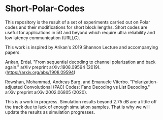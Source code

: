 # Short-Polar-Codes
This repository is the result of a set of experiments carried out on Polar codes and their modifications for short block lengths.
Short codes are useful for applications in 5G and beyond which require ultra reliability and low latency communication (URLLC).

This work is inspired by Arikan's 2019 Shannon Lecture and accompanying papers.

Arıkan, Erdal. "From sequential decoding to channel polarization and back again." arXiv preprint arXiv:1908.09594 (2019). (https://arxiv.org/abs/1908.09594)

Rowshan, Mohammad, Andreas Burg, and Emanuele Viterbo. "Polarization-adjusted Convolutional (PAC) Codes: Fano Decoding vs List Decoding." arXiv preprint arXiv:2002.06805 (2020).

This is a work in progress.
Simulation results beyond 2.75 dB are a little off the track due to lack of enough simulation samples.
That is why we will update the results as simulation progresses.
